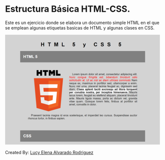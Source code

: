 # Estructura Básica HTML-CSS.


Este es un ejercicio donde se elabora un documento simple HTML en el que se emplean algunas etiquetas basicas de HTML y algunas clases en CSS.

![Imagen Visual del documento HTML visto en el navegador Google Chrome](/Primer%20ejercicio%20Estructura%20Basica%20HTML.png)

Created By: [Lucy Elena Alvarado Rodriguez](https://github.com/lucyalvarado4692)

